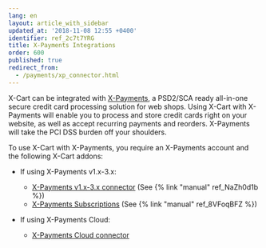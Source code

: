 ```yaml
---
lang: en
layout: article_with_sidebar
updated_at: '2018-11-08 12:55 +0400'
identifier: ref_2c7t7YRG
title: X-Payments Integrations
order: 600
published: true
redirect_from:
  - /payments/xp_connector.html
---
```

X-Cart can be integrated with [X-Payments](https://www.x-payments.com/), a PSD2/SCA ready all-in-one secure credit card processing solution for web shops. Using X-Cart with X-Payments will enable you to process and store credit cards right on your website, as well as accept recurring payments and reorders. X-Payments will take the PCI DSS burden off your shoulders.

To use X-Cart with X-Payments, you require an X-Payments account and the following X-Cart addons:

* If using X-Payments v1.x-3.x:

  * [X-Payments v1.x-3.x connector](https://market.x-cart.com/addons/xpayments-connector.html) (See {% link "manual" ref_NaZh0d1b %})
  * [X-Payments Subscriptions](https://market.x-cart.com/addons/x-payments-subscriptions-and-installements.html) (See {% link "manual" ref_8VFoqBFZ %})
  
* If using X-Payments Cloud:
 
  * [X-Payments Cloud connector](https://market.x-cart.com/addons/x-payments-cloud.html)
